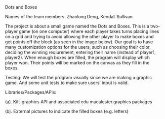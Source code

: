 Dots and Boxes

Names of the team members: Zhaolong Deng, Kendall Sullivan

The project is about a small game named the Dots and Boxes. This is a two-player game (on one computer) where each player takes turns placing lines on a grid and trying to avoid allowing the other player to make boxes and get points off the block (as seen in the image below). Our goal is to have many customization options for the users, such as choosing their color, deciding the winning reqiurement, entering their name (instead of player1, player2). When enough boxes are filled, the program will display which player won. Their points will be marked on the canvas as they fill in the boxes.

Testing: We will test the program visually since we are making a graphic game. And some unit tests to make sure users’ input is valid.

Libraries/Packages/APIs: 

(a). Kilt-graphics API and associated edu.macalester.graphics packages

(b). External pictures to indicate the filled boxes (e.g. letters)
